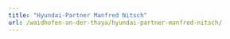 ```yaml
---
title: "Hyundai-Partner Manfred Nitsch"
url: /waidhofen-an-der-thaya/hyundai-partner-manfred-nitsch/
---
```

